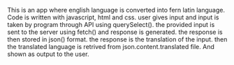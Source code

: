 This is an app where english language is converted into fern latin language.
Code is written with javascript, html and css.
user gives input and input is taken by program through API using querySelect().
the provided input is sent to the server using fetch() and response is generated.
the response is then stored in json() format. the response is the translation of the input.
then the translated language is retrived from json.content.translated file.
And shown as output to the user.